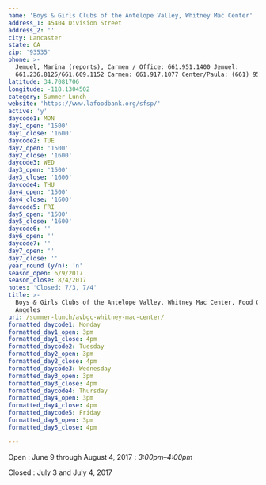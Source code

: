 ```yaml
---
name: 'Boys & Girls Clubs of the Antelope Valley, Whitney Mac Center'
address_1: 45404 Division Street
address_2: ''
city: Lancaster
state: CA
zip: '93535'
phone: >-
  Jemuel, Marina (reports), Carmen / Office: 661.951.1400 Jemuel:
  661.236.8125/661.609.1152 Carmen: 661.917.1077 Center/Paula: (661) 951-1400
latitude: 34.7081706
longitude: -118.1304502
category: Summer Lunch
website: 'https://www.lafoodbank.org/sfsp/'
active: 'y'
daycode1: MON
day1_open: '1500'
day1_close: '1600'
daycode2: TUE
day2_open: '1500'
day2_close: '1600'
daycode3: WED
day3_open: '1500'
day3_close: '1600'
daycode4: THU
day4_open: '1500'
day4_close: '1600'
daycode5: FRI
day5_open: '1500'
day5_close: '1600'
daycode6: ''
day6_open: ''
daycode7: ''
day7_open: ''
day7_close: ''
year_round (y/n): 'n'
season_open: 6/9/2017
season_close: 8/4/2017
notes: 'Closed: 7/3, 7/4'
title: >-
  Boys & Girls Clubs of the Antelope Valley, Whitney Mac Center, Food Oasis Los
  Angeles
uri: /summer-lunch/avbgc-whitney-mac-center/
formatted_daycode1: Monday
formatted_day1_open: 3pm
formatted_day1_close: 4pm
formatted_daycode2: Tuesday
formatted_day2_open: 3pm
formatted_day2_close: 4pm
formatted_daycode3: Wednesday
formatted_day3_open: 3pm
formatted_day3_close: 4pm
formatted_daycode4: Thursday
formatted_day4_open: 3pm
formatted_day4_close: 4pm
formatted_daycode5: Friday
formatted_day5_open: 3pm
formatted_day5_close: 4pm

---
```



Open
: June 9 through August 4, 2017
: _3:00pm–4:00pm_

Closed
: July 3 and July 4, 2017

